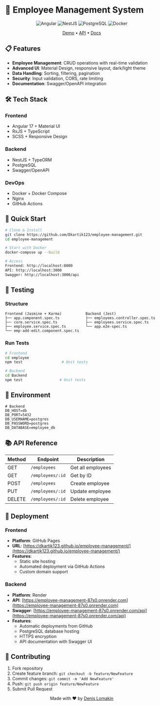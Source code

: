 # 🚀 Employee Management System

<div align="center">

![Angular](https://img.shields.io/badge/Angular-DD0031?style=for-the-badge&logo=angular&logoColor=white)
![NestJS](https://img.shields.io/badge/NestJS-E0234E?style=for-the-badge&logo=nestjs&logoColor=white)
![PostgreSQL](https://img.shields.io/badge/PostgreSQL-316192?style=for-the-badge&logo=postgresql&logoColor=white)
![Docker](https://img.shields.io/badge/Docker-2496ED?style=for-the-badge&logo=docker&logoColor=white)

[Demo](https://dkartik123.github.io/employee-management/) •
[API](https://employee-management-87s0.onrender.com/employees) •
[Docs](https://employee-management-87s0.onrender.com/api)

</div>

## 📋 Features

- **Employee Management**: CRUD operations with real-time validation
- **Advanced UI**: Material Design, responsive layout, dark/light theme
- **Data Handling**: Sorting, filtering, pagination
- **Security**: Input validation, CORS, rate limiting
- **Documentation**: Swagger/OpenAPI integration

## 🛠 Tech Stack

### Frontend
- Angular 17 + Material UI
- RxJS + TypeScript
- SCSS + Responsive Design

### Backend
- NestJS + TypeORM
- PostgreSQL
- Swagger/OpenAPI

### DevOps
- Docker + Docker Compose
- Nginx
- GitHub Actions

## 🚀 Quick Start

```bash
# Clone & Install
git clone https://github.com/Dkartik123/employee-management.git
cd employee-management

# Start with Docker
docker-compose up --build

# Access
Frontend: http://localhost:8000
API: http://localhost:3000
Swagger: http://localhost:3000/api
```

## 🧪 Testing

### Structure
```
Frontend (Jasmine + Karma)           Backend (Jest)
├── app.component.spec.ts            ├── employees.controller.spec.ts
├── core.service.spec.ts             ├── employees.service.spec.ts
├── employee.service.spec.ts         └── app.e2e-spec.ts
└── emp-add-edit.component.spec.ts
```

### Run Tests
```bash
# Frontend
cd employee
npm test                  # Unit tests

# Backend
cd Backend
npm test                 # Unit tests
```

## 🔧 Environment

```env
# Backend
DB_HOST=db
DB_PORT=5432
DB_USERNAME=postgres
DB_PASSWORD=postgres
DB_DATABASE=employee_db
```

## 📚 API Reference

| Method | Endpoint | Description |
|--------|----------|-------------|
| GET | `/employees` | Get all employees |
| GET | `/employees/:id` | Get by ID |
| POST | `/employees` | Create employee |
| PUT | `/employees/:id` | Update employee |
| DELETE | `/employees/:id` | Delete employee |

## 🤝 Deployment

### Frontend
- **Platform**: GitHub Pages
- **URL**: [https://dkartik123.github.io/employee-management/](https://dkartik123.github.io/employee-management/)
- **Features**:
  - Static site hosting
  - Automated deployment via GitHub Actions
  - Custom domain support

### Backend
- **Platform**: Render
- **API**: [https://employee-management-87s0.onrender.com](https://employee-management-87s0.onrender.com)
- **Swagger**: [https://employee-management-87s0.onrender.com/api](https://employee-management-87s0.onrender.com/api)
- **Features**:
  - Automatic deployments from GitHub
  - PostgreSQL database hosting
  - HTTPS encryption
  - API documentation with Swagger UI

## 🤝 Contributing

1. Fork repository
2. Create feature branch: `git checkout -b feature/NewFeature`
3. Commit changes: `git commit -m 'Add NewFeature'`
4. Push: `git push origin feature/NewFeature`
5. Submit Pull Request

<div align="center">

Made with ❤️ by [Denis Lomakin](https://github.com/Dkartik123)

</div>
